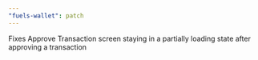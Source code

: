 ```yaml
---
"fuels-wallet": patch
---
```


Fixes Approve Transaction screen staying in a partially loading state after approving a transaction
